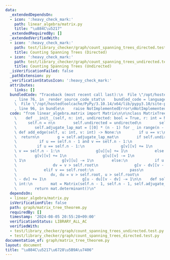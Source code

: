 ```yaml
---
data:
  _extendedDependsOn:
  - icon: ':heavy_check_mark:'
    path: linear_algebra/matrix.py
    title: "\u884C\u5217"
  _extendedRequiredBy: []
  _extendedVerifiedWith:
  - icon: ':heavy_check_mark:'
    path: test/library_checker/graph/count_spanning_trees_directed.test.py
    title: Counting Spanning Trees (Directed)
  - icon: ':heavy_check_mark:'
    path: test/library_checker/graph/count_spanning_trees_undirected.test.py
    title: Counting Spanning Trees (Undirected)
  _isVerificationFailed: false
  _pathExtension: py
  _verificationStatusIcon: ':heavy_check_mark:'
  attributes:
    links: []
  bundledCode: "Traceback (most recent call last):\n  File \"/opt/hostedtoolcache/PyPy/3.10.14/x64/lib/pypy3.10/site-packages/onlinejudge_verify/documentation/build.py\"\
    , line 76, in _render_source_code_stat\n    bundled_code = language.bundle(\n\
    \  File \"/opt/hostedtoolcache/PyPy/3.10.14/x64/lib/pypy3.10/site-packages/onlinejudge_verify/languages/python.py\"\
    , line 96, in bundle\n    raise NotImplementedError\nNotImplementedError\n"
  code: "from linear_algebra.matrix import Matrix\n\n\nclass MatrixTreeTheorem:\n\
    \    def __init__(self, n: int, undirected: bool = True, r: int = None):\n   \
    \     self.n = n\n        self.undirected = undirected\n        self.root = r\n\
    \        self.adjugate_lap_mat = [[0] * (n - 1) for _ in range(n - 1)]\n\n   \
    \ def add_edge(self, u: int, v: int) -> None:\n        if u == v:\n          \
    \  return\n        g = self.adjugate_lap_mat\n        if self.undirected:\n  \
    \          if u == self.n - 1 and v == self.n - 1:\n                pass\n   \
    \         if u == self.n - 1:\n                g[v][v] += 1\n            elif\
    \ v == self.n - 1:\n                g[u][u] += 1\n            else:\n        \
    \        g[v][v] += 1\n                g[u][v] -= 1\n                g[u][u] +=\
    \ 1\n                g[v][u] -= 1\n        else:\n            if u == self.root:\n\
    \                dv = v > self.root\n                g[v - dv][v - dv] += 1\n\
    \            elif v == self.root:\n                pass\n            else:\n \
    \               dv, du = v > self.root, u > self.root\n                g[v - dv][v\
    \ - dv] += 1\n                g[u - du][v - dv] -= 1\n\n    def solve(self) ->\
    \ int:\n        mat = Matrix(self.n - 1, self.n - 1, self.adjugate_lap_mat)\n\
    \        return mat.determinant()\n"
  dependsOn:
  - linear_algebra/matrix.py
  isVerificationFile: false
  path: graph/matrix_tree_theorem.py
  requiredBy: []
  timestamp: '2024-08-05 20:55:28+09:00'
  verificationStatus: LIBRARY_ALL_AC
  verifiedWith:
  - test/library_checker/graph/count_spanning_trees_undirected.test.py
  - test/library_checker/graph/count_spanning_trees_directed.test.py
documentation_of: graph/matrix_tree_theorem.py
layout: document
title: "\u884C\u5217\u6728\u5B9A\u7406"
---
```

